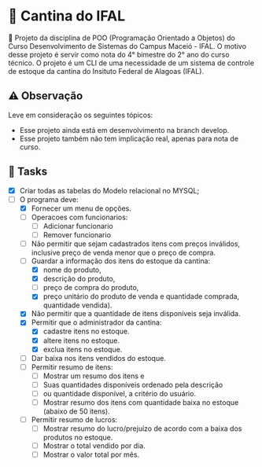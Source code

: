 # :fries:	Cantina do IFAL
:rocket: Projeto da disciplina de POO (Programação Orientado a Objetos) do Curso Desenvolvimento de Sistemas do Campus Maceió - IFAL. O motivo desse projeto é servir como nota do 4° bimestre do 2° ano do curso técnico. O projeto é um CLI de uma necessidade de um sistema de controle de estoque da cantina do Insituto Federal de Alagoas (IFAL).

## :warning: **Observação**
Leve em consideração os seguintes tópicos:
- Esse projeto ainda está em desenvolvimento na branch develop.
- Esse projeto também não tem implicação real, apenas para nota de curso.

## :pushpin: **Tasks**
- [x] Criar todas as tabelas do Modelo relacional no MYSQL;
- [ ] O programa deve:
	- [x] Fornecer um menu de opções.
	- [ ] Operacoes com funcionarios:
		- [ ] Adicionar funcionario
		- [ ] Remover funcionario
	- [ ] Não permitir que sejam cadastrados itens com preços inválidos, inclusive preço de venda menor que o preço de
	compra.
	- [ ] Guardar a informação dos itens do estoque da cantina: 
      - [x] nome do produto, 
      - [x] descrição do produto, 
      - [ ] preço de compra do produto,
      - [x] preço unitário do produto
      de venda e quantidade comprada, quantidade vendida).
	- [x] Não permitir que a quantidade de itens disponíveis seja inválida.
	- [x] Permitir que o administrador da cantina:
		- [x] cadastre itens no estoque.
		- [x] altere itens no estoque.
		- [x] exclua itens no estoque.
	- [ ] Dar baixa nos itens vendidos do estoque.
	- [ ] Permitir resumo de itens:
		- [ ] Mostrar um resumo dos itens e
		- [ ] Suas quantidades disponíveis ordenado pela descrição 
		- [ ] ou quantidade disponível, a critério do usuário.
		- [ ] Mostrar resumo dos itens com quantidade baixa no estoque (abaixo de 50 itens).
	- [ ] Permitir resumo de lucros:
		- [ ] Mostrar resumo do lucro/prejuízo de acordo com a baixa dos produtos no estoque.
		- [ ] Mostrar o total vendido por dia.
		- [ ] Mostrar o valor total por mês.
